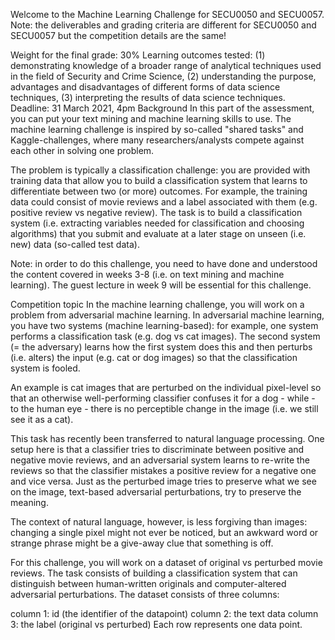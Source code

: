 Welcome to the Machine Learning Challenge for SECU0050 and SECU0057.
Note: the deliverables and grading criteria are different for SECU0050 and SECU0057 but the competition details are the same!

Weight for the final grade: 30%
Learning outcomes tested: (1) demonstrating knowledge of a broader range of analytical techniques used in the field of Security and Crime Science, (2) understanding the purpose, advantages and disadvantages of different forms of data science techniques, (3) interpreting the results of data science techniques.
Deadline: 31 March 2021, 4pm
Background
In this part of the assessment, you can put your text mining and machine learning skills to use. The machine learning challenge is inspired by so-called "shared tasks" and Kaggle-challenges, where many researchers/analysts compete against each other in solving one problem.

The problem is typically a classification challenge: you are provided with training data that allow you to build a classification system that learns to differentiate between two (or more) outcomes. For example, the training data could consist of movie reviews and a label associated with them (e.g. positive review vs negative review). The task is to build a classification system (i.e. extracting variables needed for classification and choosing algorithms) that you submit and evaluate at a later stage on unseen (i.e. new) data (so-called test data).

Note: in order to do this challenge, you need to have done and understood the content covered in weeks 3-8 (i.e. on text mining and machine learning). The guest lecture in week 9 will be essential for this challenge.

Competition topic
In the machine learning challenge, you will work on a problem from adversarial machine learning. In adversarial machine learning, you have two systems (machine learning-based): for example, one system performs a classification task (e.g. dog vs cat images). The second system (= the adversary) learns how the first system does this and then perturbs (i.e. alters) the input (e.g. cat or dog images) so that the classification system is fooled.

An example is cat images that are perturbed on the individual pixel-level so that an otherwise well-performing classifier confuses it for a dog - while - to the human eye - there is no perceptible change in the image (i.e. we still see it as a cat).

This task has recently been transferred to natural language processing. One setup here is that a classifier tries to discriminate between positive and negative movie reviews, and an adversarial system learns to re-write the reviews so that the classifier mistakes a positive review for a negative one and vice versa. Just as the perturbed image tries to preserve what we see on the image, text-based adversarial perturbations, try to preserve the meaning.

The context of natural language, however, is less forgiving than images: changing a single pixel might not ever be noticed, but an awkward word or strange phrase might be a give-away clue that something is off.

For this challenge, you will work on a dataset of original vs perturbed movie reviews. The task consists of building a classification system that can distinguish between human-written originals and computer-altered adversarial perturbations. The dataset consists of three columns:

column 1: id (the identifier of the datapoint)
column 2: the text data
column 3: the label (original vs perturbed)
Each row represents one data point.

